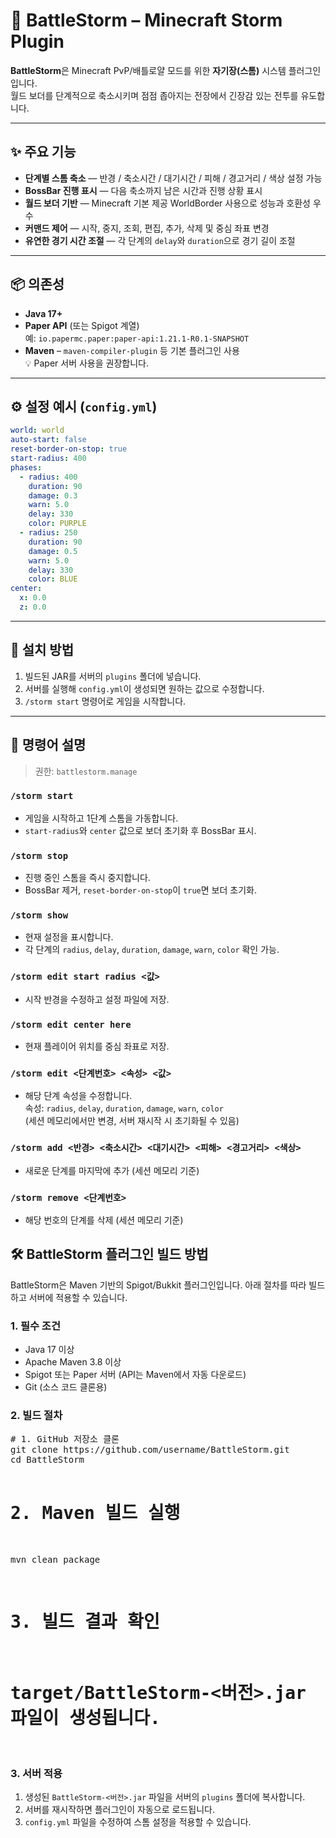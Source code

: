 # 📌 BattleStorm – Minecraft Storm Plugin

**BattleStorm**은 Minecraft PvP/배틀로얄 모드를 위한 **자기장(스톰)** 시스템 플러그인입니다.  
월드 보더를 단계적으로 축소시키며 점점 좁아지는 전장에서 긴장감 있는 전투를 유도합니다.

---

## ✨ 주요 기능
- **단계별 스톰 축소** — 반경 / 축소시간 / 대기시간 / 피해 / 경고거리 / 색상 설정 가능
- **BossBar 진행 표시** — 다음 축소까지 남은 시간과 진행 상황 표시
- **월드 보더 기반** — Minecraft 기본 제공 WorldBorder 사용으로 성능과 호환성 우수
- **커맨드 제어** — 시작, 중지, 조회, 편집, 추가, 삭제 및 중심 좌표 변경
- **유연한 경기 시간 조절** — 각 단계의 `delay`와 `duration`으로 경기 길이 조절

---

## 📦 의존성
- **Java 17+**
- **Paper API** (또는 Spigot 계열)  
  예: `io.papermc.paper:paper-api:1.21.1-R0.1-SNAPSHOT`
- **Maven** – `maven-compiler-plugin` 등 기본 플러그인 사용  
💡 Paper 서버 사용을 권장합니다.

---

## ⚙️ 설정 예시 (`config.yml`)
```yaml
world: world
auto-start: false
reset-border-on-stop: true
start-radius: 400
phases:
  - radius: 400
    duration: 90
    damage: 0.3
    warn: 5.0
    delay: 330
    color: PURPLE
  - radius: 250
    duration: 90
    damage: 0.5
    warn: 5.0
    delay: 330
    color: BLUE
center:
  x: 0.0
  z: 0.0
```

---

## 🧭 설치 방법
1. 빌드된 JAR를 서버의 `plugins` 폴더에 넣습니다.
2. 서버를 실행해 `config.yml`이 생성되면 원하는 값으로 수정합니다.
3. `/storm start` 명령어로 게임을 시작합니다.

---

## 📜 명령어 설명
> 권한: `battlestorm.manage`

### `/storm start`
- 게임을 시작하고 1단계 스톰을 가동합니다.
- `start-radius`와 `center` 값으로 보더 초기화 후 BossBar 표시.

### `/storm stop`
- 진행 중인 스톰을 즉시 중지합니다.
- BossBar 제거, `reset-border-on-stop`이 `true`면 보더 초기화.

### `/storm show`
- 현재 설정을 표시합니다.
- 각 단계의 `radius`, `delay`, `duration`, `damage`, `warn`, `color` 확인 가능.

### `/storm edit start radius <값>`
- 시작 반경을 수정하고 설정 파일에 저장.

### `/storm edit center here`
- 현재 플레이어 위치를 중심 좌표로 저장.

### `/storm edit <단계번호> <속성> <값>`
- 해당 단계 속성을 수정합니다.  
  속성: `radius`, `delay`, `duration`, `damage`, `warn`, `color`  
  (세션 메모리에서만 변경, 서버 재시작 시 초기화될 수 있음)

### `/storm add <반경> <축소시간> <대기시간> <피해> <경고거리> <색상>`
- 새로운 단계를 마지막에 추가 (세션 메모리 기준)

### `/storm remove <단계번호>`
- 해당 번호의 단계를 삭제 (세션 메모리 기준)


<h2>🛠 BattleStorm 플러그인 빌드 방법</h2>

<p>BattleStorm은 Maven 기반의 Spigot/Bukkit 플러그인입니다. 아래 절차를 따라 빌드하고 서버에 적용할 수 있습니다.</p>

<h3>1. 필수 조건</h3>
<ul>
  <li>Java 17 이상</li>
  <li>Apache Maven 3.8 이상</li>
  <li>Spigot 또는 Paper 서버 (API는 Maven에서 자동 다운로드)</li>
  <li>Git (소스 코드 클론용)</li>
</ul>

<h3>2. 빌드 절차</h3>
<pre>
# 1. GitHub 저장소 클론
git clone https://github.com/username/BattleStorm.git
cd BattleStorm

# 2. Maven 빌드 실행
mvn clean package

# 3. 빌드 결과 확인
# target/BattleStorm-<버전>.jar 파일이 생성됩니다.
</pre>

<h3>3. 서버 적용</h3>
<ol>
  <li>생성된 <code>BattleStorm-<버전>.jar</code> 파일을 서버의 <code>plugins</code> 폴더에 복사합니다.</li>
  <li>서버를 재시작하면 플러그인이 자동으로 로드됩니다.</li>
  <li><code>config.yml</code> 파일을 수정하여 스톰 설정을 적용할 수 있습니다.</li>
</ol>

